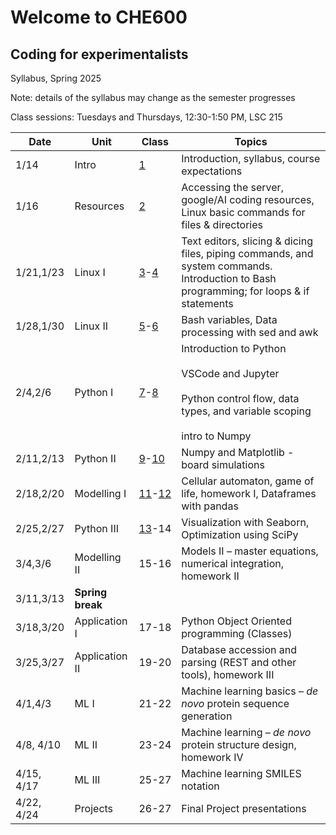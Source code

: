 # Welcome to CHE600
## Coding for experimentalists

Syllabus, Spring 2025

Note: details of the syllabus may change as the semester progresses

Class sessions: Tuesdays and Thursdays, 12:30-1:50 PM, LSC 215

| **Date** | **Unit** | **Class** | **Topics** |
| --- | --- | --- | --- |
| 1/14 | Intro | [1](./Class%2001%20-%20intro/README.md)   | Introduction, syllabus, course expectations |
| 1/16 | Resources | [2](./Class_02-Resources/README.md)   | Accessing the server, google/AI coding resources, Linux basic commands for files & directories |
| 1/21,1/23 | Linux I | [3](./Class_03-Linux_I/README.md)-[4](./Class_04/README.md) | Text editors, slicing & dicing files, piping commands, and system commands. Introduction to Bash programming; for loops & if statements |
| 1/28,1/30 | Linux II | [5](./Class_05/README.md)-[6](./Class_06/README.md) | Bash variables, Data processing with sed and awk |
| 2/4,2/6 | Python I | [7](/Class_07-Python_intro/README.md)-[8](./Class_08/README.md) | Introduction to Python<br><br>VSCode and Jupyter<br><br>Python control flow, data types, and variable scoping<br><br>intro to Numpy |
| 2/11,2/13 | Python II | [9](/Class_09/README.md)-[10](/Class_10/README.md) | Numpy and Matplotlib - board simulations |
| 2/18,2/20 | Modelling I| [11](./Class_11/README.md)-[12](./Class_12/README.md) | Cellular automaton, game of life, homework I, Dataframes with pandas |
| 2/25,2/27 | Python III | [13](./Class_13/README.md)-14 | Visualization with Seaborn, Optimization using SciPy |
| 3/4,3/6 | Modelling II | 15-16 | Models II – master equations, numerical integration, homework II |
| 3/11,3/13 | **Spring break** |     |     |
| 3/18,3/20 | Application I | 17-18 | Python Object Oriented programming (Classes) |
| 3/25,3/27 | Application II | 19-20 | Database accession and parsing (REST and other tools), homework III |
| 4/1,4/3 | ML I | 21-22 | Machine learning basics – _de novo_ protein sequence generation |
| 4/8, 4/10 | ML II | 23-24 | Machine learning – _de novo_ protein structure design, homework IV |
| 4/15, 4/17 | ML III | 25-27 | Machine learning SMILES notation |
| 4/22, 4/24 | Projects | 26-27 | Final Project presentations |